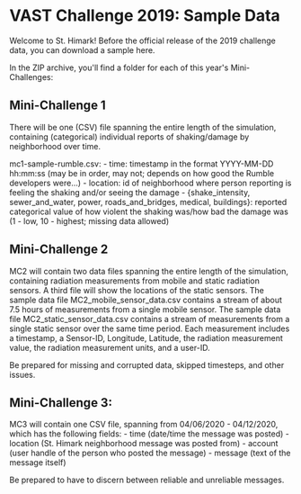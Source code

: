 # VAST Challenge 2019: Sample Data

Welcome to St. Himark! Before the official release of the 2019 challenge data, you can download a sample here.

In the ZIP archive, you'll find a folder for each of this year's Mini-Challenges:

## Mini-Challenge 1

There will be one (CSV) file spanning the entire length of the simulation, containing (categorical) individual reports of shaking/damage by neighborhood over time.

mc1-sample-rumble.csv:
    - time: timestamp in the format YYYY-MM-DD hh:mm:ss (may be in order, may not; depends on how good the Rumble developers were...)
    - location: id of neighborhood where person reporting is feeling the shaking and/or seeing the damage
    - {shake_intensity, sewer_and_water, power, roads_and_bridges, medical, buildings}: reported categorical value of how violent the shaking was/how bad the damage was (1 - low, 10 - highest; missing data allowed)

## Mini-Challenge 2

MC2 will contain two data files spanning the entire length of the simulation, containing radiation measurements from mobile and static radiation sensors. A third file will show the locations of the static sensors. The sample data file MC2_mobile_sensor_data.csv contains a stream of about 7.5 hours of measurements from a single mobile sensor. The sample data file MC2_static_sensor_data.csv contains a stream of measurements from a single static sensor over the same time period. Each measurement includes a timestamp, a Sensor-ID, Longitude, Latitude, the radiation measurement value, the radiation measurement units, and a user-ID.

Be prepared for missing and corrupted data, skipped timesteps, and other issues.

## Mini-Challenge 3:

MC3 will contain one CSV file, spanning from 04/06/2020 - 04/12/2020, which has the following fields:
	- time (date/time the message was posted)
	- location (St. Himark neighborhood message was posted from)
	- account (user handle of the person who posted the message)
	- message (text of the message itself)
	
Be prepared to have to discern between reliable and unreliable messages.


